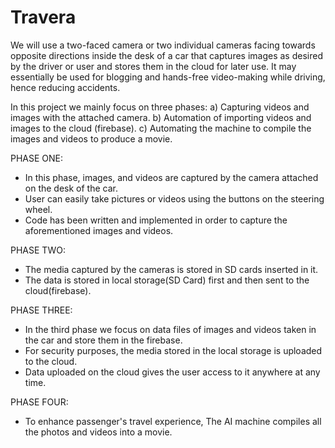 # Travera


We will use a two-faced camera or two individual cameras facing towards opposite directions inside the desk of a car  that captures images as desired by the driver or user and stores them in the cloud for later use. It may essentially be used for blogging and hands-free video-making while driving, hence reducing accidents.  

In this project we mainly focus on three phases:
a) Capturing videos and images with the attached camera.
b) Automation of importing videos and images to the cloud (firebase).
c) Automating the machine to compile the images and videos to produce a movie.

PHASE ONE:
- In this phase, images, and videos are captured by the camera attached on the desk of the car.
- User can easily take pictures or videos using the buttons on the steering wheel.
- Code has been written and implemented in order to capture the aforementioned images and videos. 

PHASE TWO:
- The media captured by the cameras is stored in SD cards inserted in it.
- The data is stored in local storage(SD Card) first and then sent to the cloud(firebase).

PHASE THREE:
- In the third phase we focus on data files of images and videos taken in the car and store them in the firebase.
- For security purposes, the media stored in the local storage is uploaded to the cloud.
- Data uploaded on the cloud gives the user access to it anywhere at any time.

PHASE FOUR:
- To enhance passenger's travel experience, The AI machine compiles all the photos and videos into a movie.


